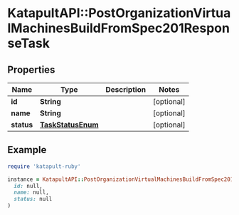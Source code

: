 # KatapultAPI::PostOrganizationVirtualMachinesBuildFromSpec201ResponseTask

## Properties

| Name | Type | Description | Notes |
| ---- | ---- | ----------- | ----- |
| **id** | **String** |  | [optional] |
| **name** | **String** |  | [optional] |
| **status** | [**TaskStatusEnum**](TaskStatusEnum.md) |  | [optional] |

## Example

```ruby
require 'katapult-ruby'

instance = KatapultAPI::PostOrganizationVirtualMachinesBuildFromSpec201ResponseTask.new(
  id: null,
  name: null,
  status: null
)
```

